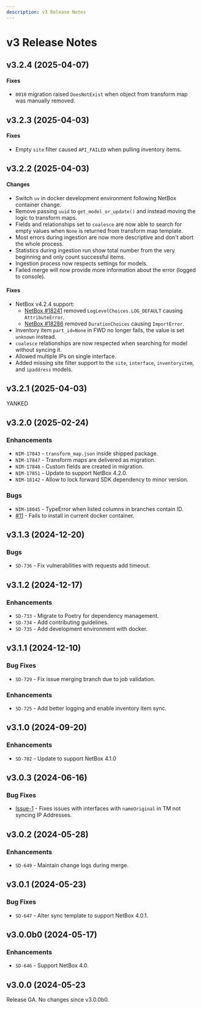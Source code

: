 ```yaml
---
description: v3 Release Notes
---
```


# v3 Release Notes

## v3.2.4 (2025-04-07)

#### Fixes
- `0010` migration raised `DoesNotExist` when object from transform map was manually removed.

## v3.2.3 (2025-04-03)

#### Fixes
- Empty `site` filter caused `API_FAILED` when pulling inventory items.

## v3.2.2 (2025-04-03)

#### Changes
- Switch `uv` in docker development environment following NetBox container change.
- Remove passing `uuid` to `get_model_or_update()` and instead moving the logic to transform maps.
- Fields and relationships set to `coalesce` are now able to search for empty values when `None` is returned from transform map template.
- Most errors during ingestion are now more descriptive and don't abort the whole process.
- Statistics during ingestion run show total number from the very beginning and only count successful items.
- Ingestion process now respects settings for models.
- Failed merge will now provide more information about the error (logged to console).

#### Fixes
- NetBox v4.2.4 support:
  - [NetBox #18241](https://github.com/netbox-community/netbox/pull/18501) removed `LogLevelChoices.LOG_DEFAULT` causing `AttributeError`.
  - [NetBox #18286](https://github.com/netbox-community/netbox/pull/18642) removed `DurationChoices` causing `ImportError`.
- Inventory item `part_id=None` in FWD no longer fails, the value is set `unknown` instead.
- `coalesce` relationships are now respected when searching for model without syncing it.
- Allowed multiple IPs on single interface.
- Added missing site filter support to the `site`, `interface`, `inventoryitem`, and `ipaddress` models.

## v3.2.1 (2025-04-03)
YANKED

## v3.2.0 (2025-02-24)

### Enhancements
- `NIM-17843` - `transform_map.json` inside shipped package.
- `NIM-17847` - Transform maps are delivered as migration.
- `NIM-17848` - Custom fields are created in migration.
- `NIM-17851` - Update to support NetBox 4.2.0.
- `NIM-18142` - Allow to lock forward SDK dependency to minor version.

### Bugs
- `NIM-18045` - TypeError when listed columns in branches contain ID.
- [#11](https://github.com/forward-networks/forward-netbox/issues/11) - Fails to install in current docker container.

## v3.1.3 (2024-12-20)

### Bugs
- `SD-736` - Fix vulnerabilities with requests add timeout.

## v3.1.2 (2024-12-17)

### Enhancements
- `SD-733` - Migrate to Poetry for dependency management.
- `SD-734` - Add contributing guidelines.
- `SD-735` - Add development environment with docker.

## v3.1.1 (2024-12-10)

### Bug Fixes
- `SD-729` - Fix issue merging branch due to job validation.

### Enhancements
- `SD-725` - Add better logging and enable inventory item sync.


## v3.1.0 (2024-09-20)

### Enhancements
- `SD-702` - Update to support NetBox 4.1.0

## v3.0.3 (2024-06-16)

### Bug Fixes

- [Issue-1](https://github.com/forward-networks/forward-netbox/issues/1) - Fixes issues with interfaces with `nameOriginal` in TM not syncing IP Addresses.

## v3.0.2 (2024-05-28)

### Enhancements

- `SD-649` - Maintain change logs during merge.

## v3.0.1 (2024-05-23)

### Bug Fixes

- `SD-647` - Alter sync template to support NetBox 4.0.1.

## v3.0.0b0 (2024-05-17)

### Enhancements

- `SD-646` - Support NetBox 4.0.

## v3.0.0 (2024-05-23

Release GA. No changes since v3.0.0b0.
